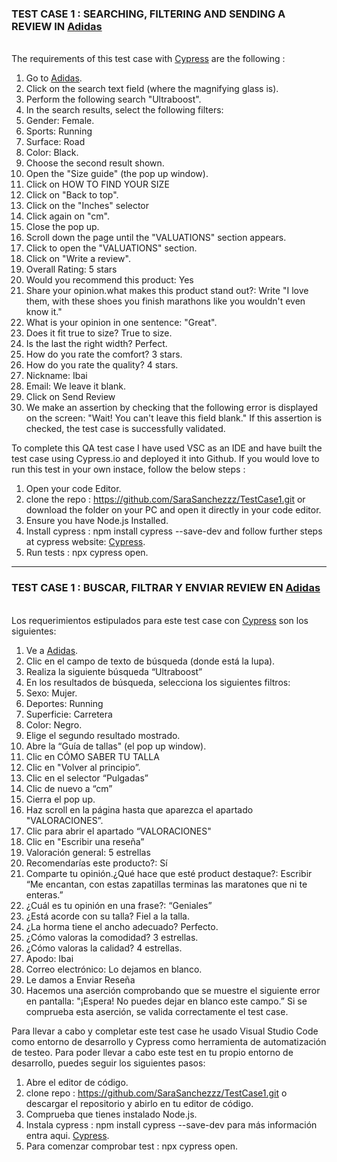 

### TEST CASE 1 : SEARCHING, FILTERING AND SENDING A REVIEW IN [Adidas](https://www.Adidas.es)

\
The requirements of this test case with [Cypress](https://www.cypress.io/) are the following :

1. Go to [Adidas](https://www.Adidas.es).
2. Click on the search text field (where the magnifying glass is).
3. Perform the following search "Ultraboost".
4. In the search results, select the following filters:
5. Gender: Female.
6. Sports: Running
7. Surface: Road
8. Color: Black.
9. Choose the second result shown.
10. Open the "Size guide" (the pop up window).
11. Click on HOW TO FIND YOUR SIZE
12. Click on "Back to top".
13. Click on the "Inches" selector
14. Click again on "cm".
15. Close the pop up.
16. Scroll down the page until the "VALUATIONS" section appears.
17. Click to open the "VALUATIONS" section.
18. Click on "Write a review".
19. Overall Rating: 5 stars
20. Would you recommend this product: Yes
21. Share your opinion.what makes this product stand out?: Write "I love them, with these shoes you finish marathons like you wouldn't even know it."
22. What is your opinion in one sentence: "Great".
23. Does it fit true to size? True to size.
24. Is the last the right width? Perfect.
25. How do you rate the comfort? 3 stars.
26. How do you rate the quality? 4 stars.
27. Nickname: Ibai
28. Email: We leave it blank.
29. Click on Send Review
30. We make an assertion by checking that the following error is displayed on the screen: "Wait! You can't leave this field blank."
If this assertion is checked, the test case is successfully validated.


<p>To complete this QA test case I have used VSC as an IDE and have built the test case using Cypress.io and deployed it into Github. If you would love to run this test in your own instace, follow the below steps :</p>

1. Open your code Editor.
2. clone the repo : https://github.com/SaraSanchezzz/TestCase1.git or download the folder on your PC and open it directly in your code editor.
3. Ensure you have Node.js Installed.
3. Install cypress : npm install cypress --save-dev and follow further steps at cypress website: [Cypress](https://www.cypress.io/). 
4. Run tests : npx cypress open. 



-------------------------

### TEST CASE 1 : BUSCAR, FILTRAR Y ENVIAR REVIEW EN [Adidas](https://www.Adidas.es)

\
Los requerimientos estipulados para este test case con [Cypress](https://www.cypress.io/) son los siguientes:

1. Ve a [Adidas](https://www.Adidas.es).
2. Clic en el campo de texto de búsqueda (donde está la lupa).
3. Realiza la siguiente búsqueda “Ultraboost”
4. En los resultados de búsqueda, selecciona los siguientes filtros:
5. Sexo: Mujer.
6. Deportes: Running
7. Superficie: Carretera
8. Color: Negro.
9. Elige el segundo resultado mostrado.
10. Abre la “Guía de tallas" (el pop up window).
11. Clic en CÓMO SABER TU TALLA
12. Clic en "Volver al principio”.
13. Clic en el selector “Pulgadas”
14. Clic de nuevo a “cm”
15. Cierra el pop up.
16. Haz scroll en la página hasta que aparezca el apartado "VALORACIONES”.
17. Clic para abrir el apartado “VALORACIONES"
18. Clic en "Escribir una reseña”
19. Valoración general: 5 estrellas
20. Recomendarías este producto?: Sí
21. Comparte tu opinión.¿Qué hace que esté product destaque?: Escribir “Me encantan, con estas zapatillas terminas las maratones que ni te enteras.”
22. ¿Cuál es tu opinión en una frase?: “Geniales”
23. ¿Está acorde con su talla? Fiel a la talla.
24. ¿La horma tiene el ancho adecuado? Perfecto.
25. ¿Cómo valoras la comodidad? 3 estrellas.
26. ¿Cómo valoras la calidad? 4 estrellas.
27. Apodo: Ibai
28. Correo electrónico: Lo dejamos en blanco.
29. Le damos a Enviar Reseña
30. Hacemos una aserción comprobando que se muestre el siguiente error en pantalla: "¡Espera! No puedes dejar en blanco este campo.”
Si se comprueba esta aserción, se valida correctamente el test case.

<p>
Para llevar a cabo y completar este test case he usado Visual Studio Code como entorno de desarrollo y Cypress como herramienta de automatización de testeo. Para poder llevar a cabo este test en tu propio entorno de desarrollo, puedes seguir los siguientes pasos: </p>

1. Abre el  editor de código.
2. clone  repo : https://github.com/SaraSanchezzz/TestCase1.git o descargar el repositorio y abirlo en tu editor de código.
3. Comprueba que tienes instalado Node.js.
3. Instala cypress : npm install cypress --save-dev para más información entra aqui. [Cypress](https://www.cypress.io/). 
4. Para comenzar comprobar test : npx cypress open. 

